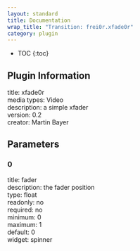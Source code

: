 ```yaml
---
layout: standard
title: Documentation
wrap_title: "Transition: frei0r.xfade0r"
category: plugin
---
```

* TOC
{:toc}

## Plugin Information

title: xfade0r  
media types:
Video  
description: a simple xfader  
version: 0.2  
creator: Martin Bayer  

## Parameters

### 0

title: fader    
description:
the fader position  
type: float  
readonly: no  
required: no  
minimum: 0  
maximum: 1  
default: 0  
widget: spinner  

